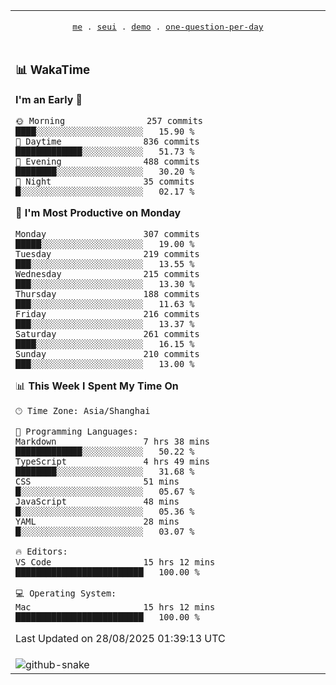 
<div align="center">

<table>
<tr><td>
  <p align="center">
  <samp>
    <a href="https://github.com/seaeam/seaeam">me</a> .
    <a href="https://github.com/SeaMmMm/se-element">seui</a> .
    <a href="https://github.com/seaeam/project-demo">demo</a> .
    <a href="https://github.com/506-FETL/one-question-per-day">one-question-per-day</a>
    
  </samp>
    </p>
</td></tr>

<tr><td>

### 📊 WakaTime

<!--START_SECTION:waka-->
**I'm an Early 🐤** 

```text
🌞 Morning                257 commits         ████░░░░░░░░░░░░░░░░░░░░░   15.90 % 
🌆 Daytime                836 commits         █████████████░░░░░░░░░░░░   51.73 % 
🌃 Evening                488 commits         ████████░░░░░░░░░░░░░░░░░   30.20 % 
🌙 Night                  35 commits          █░░░░░░░░░░░░░░░░░░░░░░░░   02.17 % 
```
📅 **I'm Most Productive on Monday** 

```text
Monday                   307 commits         █████░░░░░░░░░░░░░░░░░░░░   19.00 % 
Tuesday                  219 commits         ███░░░░░░░░░░░░░░░░░░░░░░   13.55 % 
Wednesday                215 commits         ███░░░░░░░░░░░░░░░░░░░░░░   13.30 % 
Thursday                 188 commits         ███░░░░░░░░░░░░░░░░░░░░░░   11.63 % 
Friday                   216 commits         ███░░░░░░░░░░░░░░░░░░░░░░   13.37 % 
Saturday                 261 commits         ████░░░░░░░░░░░░░░░░░░░░░   16.15 % 
Sunday                   210 commits         ███░░░░░░░░░░░░░░░░░░░░░░   13.00 % 
```


📊 **This Week I Spent My Time On** 

```text
🕑︎ Time Zone: Asia/Shanghai

💬 Programming Languages: 
Markdown                 7 hrs 38 mins       █████████████░░░░░░░░░░░░   50.22 % 
TypeScript               4 hrs 49 mins       ████████░░░░░░░░░░░░░░░░░   31.68 % 
CSS                      51 mins             █░░░░░░░░░░░░░░░░░░░░░░░░   05.67 % 
JavaScript               48 mins             █░░░░░░░░░░░░░░░░░░░░░░░░   05.36 % 
YAML                     28 mins             █░░░░░░░░░░░░░░░░░░░░░░░░   03.07 % 

🔥 Editors: 
VS Code                  15 hrs 12 mins      █████████████████████████   100.00 % 

💻 Operating System: 
Mac                      15 hrs 12 mins      █████████████████████████   100.00 % 
```


 Last Updated on 28/08/2025 01:39:13 UTC
<!--END_SECTION:waka-->
</td></tr>

<tr><td>
  <img alt="github-snake" src="profile-snake-contrib/github-user-contribution.svg"/>
</td></tr>

</table>
